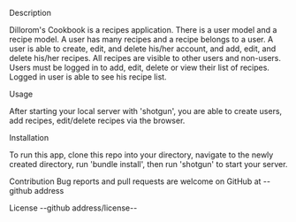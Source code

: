 Description

Dillorom's Cookbook is a recipes application. There is a user model and a recipe model. A user has many recipes and a recipe belongs to a user. A user is able to create, edit, and delete his/her account, and add, edit, and delete his/her recipes. All recipes are visible to other users and non-users. Users must be logged in to add, edit, delete or view their list of recipes. Logged in user is able to see his recipe list.

Usage

After starting your local server with 'shotgun', you are able to create users, add recipes, edit/delete recipes via the browser.

Installation

To run this app, clone this repo into your directory, navigate to the newly created directory, run 'bundle install', then run 'shotgun' to start your server.

Contribution Bug reports and pull requests are welcome on GitHub at --github address

License --github address/license--
